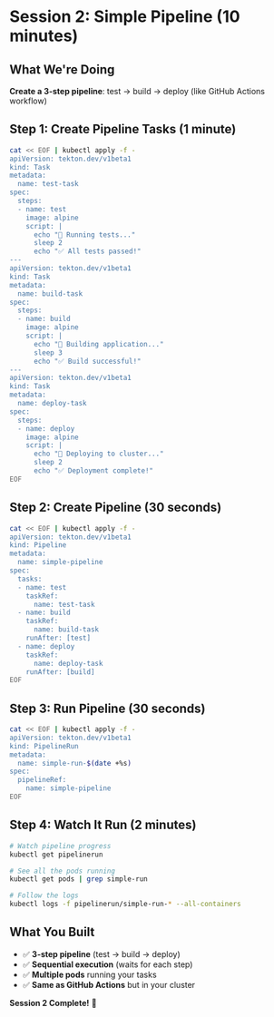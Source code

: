 # Session 2: Simple Pipeline (10 minutes)

## What We're Doing
**Create a 3-step pipeline**: test → build → deploy (like GitHub Actions workflow)

## Step 1: Create Pipeline Tasks (1 minute)
```bash
cat << EOF | kubectl apply -f -
apiVersion: tekton.dev/v1beta1
kind: Task
metadata:
  name: test-task
spec:
  steps:
  - name: test
    image: alpine
    script: |
      echo "🧪 Running tests..."
      sleep 2
      echo "✅ All tests passed!"
---
apiVersion: tekton.dev/v1beta1
kind: Task
metadata:
  name: build-task
spec:
  steps:
  - name: build
    image: alpine
    script: |
      echo "🔨 Building application..."
      sleep 3
      echo "✅ Build successful!"
---
apiVersion: tekton.dev/v1beta1
kind: Task
metadata:
  name: deploy-task
spec:
  steps:
  - name: deploy
    image: alpine
    script: |
      echo "🚀 Deploying to cluster..."
      sleep 2
      echo "✅ Deployment complete!"
EOF
```

## Step 2: Create Pipeline (30 seconds)
```bash
cat << EOF | kubectl apply -f -
apiVersion: tekton.dev/v1beta1
kind: Pipeline
metadata:
  name: simple-pipeline
spec:
  tasks:
  - name: test
    taskRef:
      name: test-task
  - name: build
    taskRef:
      name: build-task
    runAfter: [test]
  - name: deploy
    taskRef:
      name: deploy-task
    runAfter: [build]
EOF
```

## Step 3: Run Pipeline (30 seconds)
```bash
cat << EOF | kubectl apply -f -
apiVersion: tekton.dev/v1beta1
kind: PipelineRun
metadata:
  name: simple-run-$(date +%s)
spec:
  pipelineRef:
    name: simple-pipeline
EOF
```

## Step 4: Watch It Run (2 minutes)
```bash
# Watch pipeline progress
kubectl get pipelinerun

# See all the pods running
kubectl get pods | grep simple-run

# Follow the logs
kubectl logs -f pipelinerun/simple-run-* --all-containers
```

## What You Built
- ✅ **3-step pipeline** (test → build → deploy)
- ✅ **Sequential execution** (waits for each step)
- ✅ **Multiple pods** running your tasks
- ✅ **Same as GitHub Actions** but in your cluster

**Session 2 Complete!** 🎉